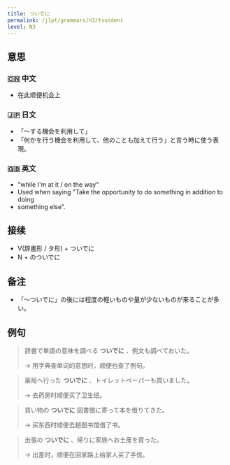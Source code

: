 ```yaml
---
title: ついでに
permalink: /jlpt/grammars/n3/tsuideni
level: N3
---
```


## 意思

### 🇨🇳 中文

- 在此顺便机会上

### 🇯🇵 日文

- 「〜する機会を利用して」
- 「何かを行う機会を利用して、他のことも加えて行う」と言う時に使う表現。

### 🇬🇧 英文

- "while I'm at it / on the way"
- Used when saying "Take the opportunity to do something in addition to doing
- something else”.

## 接续

- V(辞書形 / タ形) + ついでに
- N + のついでに

## 备注

- 「〜ついでに」の後には程度の軽いものや量が少ないものが来ることが多い。

## 例句

> 辞書で単語の意味を調べる **ついでに** 、例文も調べておいた。
>
> → 用字典查单词的意思时，顺便也查了例句。

> 薬局へ行った **ついでに** 、トイレットペーパーも買いました。
>
> → 去药房时顺便买了卫生纸。

> 買い物の **ついでに** 図書館に寄って本を借りてきた。
>
> → 买东西时顺便去趟图书馆借了书。

> 出張の **ついでに** 、帰りに家族へお土産を買った。
>
> → 出差时，顺便在回家路上给家人买了手信。

